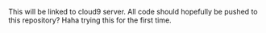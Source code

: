 This will be linked to cloud9 server. All code should hopefully be pushed to this repository? Haha trying this for the first time. 
